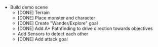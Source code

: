 - Build demo scene
    - [DONE] Terrain
    - [DONE] Place monster and character
    - [DONE] Create "Wander/Explore" goal
    - [DONE] Add A* Pathfinding to drive direction towards objectives
    - Add Sensors to detect each other
    - [DONE] Add attack goal
